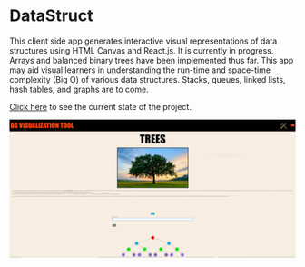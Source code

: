 # DataStruct

This client side app generates interactive visual representations of data structures using HTML Canvas and React.js. It is currently in progress. Arrays and balanced binary trees have been implemented thus far. This app may aid visual learners in understanding the run-time and space-time complexity (Big O) of various data structures. Stacks, queues, linked lists, hash tables, and graphs are to come. 

[Click here](https://cnmiller127.github.io/data-struct/#/) to see the current state of the project. 

![Preview ](./data-struct/src/images/tree.PNG)
